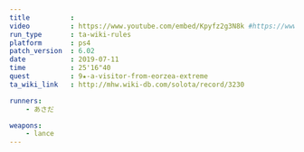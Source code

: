 ```yaml
---
title          :
video          : https://www.youtube.com/embed/Kpyfz2g3N8k #https://www.youtube.com/watch?v=Kpyfz2g3N8k
run_type       : ta-wiki-rules
platform       : ps4
patch_version  : 6.02
date           : 2019-07-11
time           : 25'16"40
quest          : 9★-a-visitor-from-eorzea-extreme
ta_wiki_link   : http://mhw.wiki-db.com/solota/record/3230

runners:
    - あさだ

weapons:
    - lance
---
```


